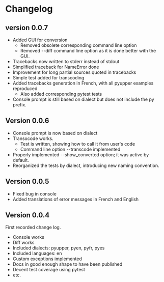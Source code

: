 # Changelog


## version 0.0.7

- Added GUI for conversion
  - Removed obsolete corresponding command line option
  - Removed --diff command line option as it is done better with the GUI.
- Tracebacks now written to stderr instead of stdout
- Simplified traceback for NameError done
- Improvement for long partial sources quoted in tracebacks
- Simple test added for transcoding
- Added tracebacks generation in French, with all pyupper examples reproduced
  - Also added corresponding pytest tests
- Console prompt is still based on dialect but does not include the py prefix.

## Version 0.0.6

- Console prompt is now based on dialect
- Transocode works.
  - Test is written, showing how to call it from user's code
  - Command line option --transcode implemented
- Properly implemented --show_converted option; it was active by default.
- Reorganized the tests by dialect, introducing new naming convention.

## Version 0.0.5

- Fixed bug in console
- Added translations of error messages in French and English

## Version 0.0.4

First recorded change log.

  - Console works
  - Diff works
  - Included dialects: pyupper, pyen, pyfr, pyes
  - Included languages: en
  - Custom exceptions implemented
  - Docs in good enough shape to have been published
  - Decent test coverage using pytest
  - etc.
